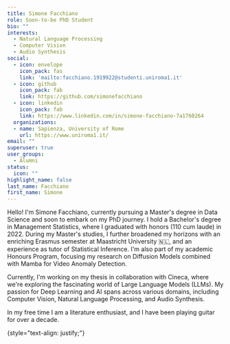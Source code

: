 ```yaml
---
title: Simone Facchiano
role: Soon-to-be PhD Student
bio: ""
interests:
  - Natural Language Processing
  - Computer Vision
  - Audio Synthesis
social:
  - icon: envelope
    icon_pack: fas
    link: 'mailto:facchiano.1919922@studenti.uniroma1.it'
  - icon: github
    icon_pack: fab
    link: https://github.com/simonefacchiano
  - icon: linkedin
    icon_pack: fab
    link: https://www.linkedin.com/in/simone-facchiano-7a1760264
  organizations:
  - name: Sapienza, University of Rome
    url: https://www.uniroma1.it/
email: ""
superuser: true
user_groups:
  - Alumni
status:
  icon: ""
highlight_name: false
last_name: Facchiano
first_name: Simone
---
```


Hello! I'm Simone Facchiano, currently pursuing a Master's degree in Data Science and soon to embark on my PhD journey. I hold a Bachelor's degree in Management Statistics, where I graduated with honors (110 cum laude) in 2022. During my Master's studies, I further broadened my horizons with an enriching Erasmus semester at Maastricht University 🇳🇱, and an experience as tutor of Statistical Inference. I'm also part of my academic Honours Program, focusing my research on Diffusion Models combined with Mamba for Video Anomaly Detection.

Currently, I'm working on my thesis in collaboration with Cineca, where we're exploring the fascinating world of Large Language Models (LLMs). My passion for Deep Learning and AI spans across various domains, including Computer Vision, Natural Language Processing, and Audio Synthesis.

In my free time I am a literature enthusiast, and I have been playing guitar for over a decade.


{style="text-align: justify;"}
